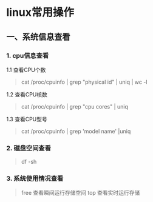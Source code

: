 # linux常用操作

## 一、系统信息查看

### 1. cpu信息查看

1.1 查看CPU个数

> cat /proc/cpuinfo | grep "physical id" | uniq | wc -l

1.2 查看CPU核数

> cat /proc/cpuinfo | grep "cpu cores" | uniq

1.3 查看CPU型号
> cat /proc/cpuinfo | grep 'model name' |uniq

### 2. 磁盘空间查看

> df -sh

### 3. 系统使用情况查看

> free
查看瞬间运行存储空间
> top
查看实时运行存储